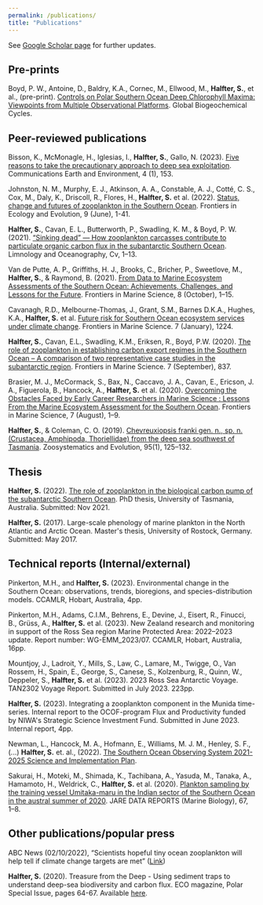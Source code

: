 ```yaml
---
permalink: /publications/
title: "Publications"
---
```


See [Google Scholar page](https://scholar.google.com/citations?user=STbyB6EAAAAJ&hl=en) for further updates. 
## Pre-prints

Boyd, P. W., Antoine, D., Baldry, K.A., Cornec, M., Ellwood, M., **Halfter, S.**, et al., (pre-print). [Controls on Polar Southern Ocean Deep Chlorophyll Maxima: Viewpoints from Multiple Observational Platforms](https://essopenarchive.org/users/333864/articles/648938-controls-on-polar-southern-ocean-deep-chlorophyll-maxima-viewpoints-from-multiple-observational-platforms). Global Biogeochemical Cycles. 

## Peer-reviewed publications

Bisson, K., McMonagle, H., Iglesias, I., **Halfter, S.**, Gallo, N. (2023). [Five reasons to take the precautionary approach to deep sea exploitation](https://www.nature.com/articles/s43247-023-00823-4). Communications Earth and Environment, 4 (1), 153.

Johnston, N. M., Murphy, E. J., Atkinson, A. A., Constable, A. J., Cotté, C. S., Cox, M., Daly, K., Driscoll, R., Flores, H., **Halfter, S.** et al. (2022). [Status, change and futures of zooplankton in the Southern Ocean](https://doi.org/10.3389/fevo.2021.624692). Frontiers in Ecology and Evolution, 9 (June), 1-41. 

**Halfter, S.**, Cavan, E. L., Butterworth, P., Swadling, K. M., & Boyd, P. W. (2021). [“Sinking dead” — How zooplankton carcasses contribute to particulate organic carbon flux in the subantarctic Southern Ocean](https://doi.org/10.1002/lno.11971). Limnology and Oceanography, Cv, 1–13. 

Van de Putte, A. P., Griffiths, H. J., Brooks, C., Bricher, P., Sweetlove, M., **Halfter, S.**, & Raymond, B. (2021). [From Data to Marine Ecosystem Assessments of the Southern Ocean: Achievements, Challenges, and Lessons for the Future](https://doi.org/10.3389/fmars.2021.637063). Frontiers in Marine Science, 8 (October), 1–15. 

Cavanagh, R.D., Melbourne-Thomas, J., Grant, S.M., Barnes D.K.A., Hughes, K.A., **Halfter, S.** et al. [Future risk for Southern Ocean ecosystem services under climate change](https://doi.org/10.3389/fmars.2020.615214). Frontiers in Marine Science. 7 (January), 1224.  

**Halfter, S.**, Cavan, E.L., Swadling, K.M., Eriksen, R., Boyd, P.W. (2020). [The role of zooplankton in establishing carbon export regimes in the Southern Ocean – A comparison of two representative case studies in the subantarctic region](https://doi.org/10.3389/fmars.2020.567917). Frontiers in Marine Science. 7 (September), 837. 

Brasier, M. J., McCormack, S., Bax, N., Caccavo, J. A., Cavan, E., Ericson, J. A., Figuerola, B., Hancock, A., **Halfter, S.** et al. (2020). [Overcoming the Obstacles Faced by Early Career Researchers in Marine Science : Lessons From the Marine Ecosystem Assessment for the Southern Ocean](https://doi.org/10.3389/fmars.2020.00692). Frontiers in Marine Science, 7 (August), 1–9. 

**Halfter, S.**, & Coleman, C. O. (2019). [Chevreuxiopsis franki gen. n., sp. n. (Crustacea, Amphipoda, Thoriellidae) from the deep sea southwest of Tasmania](https://doi.org/10.3897/zse.95.32548). Zoosystematics and Evolution, 95(1), 125–132. 

## Thesis

**Halfter, S.** (2022). [The role of zooplankton in the biological carbon pump of the subantarctic Southern Ocean](https://eprints.utas.edu.au/47565/). PhD thesis, University of Tasmania, Australia. Submitted: Nov 2021.

**Halfter, S.** (2017). Large-scale phenology of marine plankton in the North Atlantic and Arctic Ocean. Master's thesis, University of Rostock, Germany. Submitted: May 2017. 

## Technical reports (Internal/external)

Pinkerton, M.H., and **Halfter, S.** (2023). Environmental change in the Southern Ocean: observations, trends, bioregions, and species-distribution models. CCAMLR, Hobart, Australia, 4pp. 

Pinkerton, M.H., Adams, C.I.M., Behrens, E., Devine, J., Eisert, R., Finucci, B., Grüss, A., **Halfter, S.** et al. (2023). New Zealand research and monitoring in support of the Ross Sea region Marine Protected Area: 2022–2023 update. Report number: WG-EMM_2023/07. CCAMLR, Hobart, Australia, 16pp. 

Mountjoy, J., Ladroit, Y., Mills, S., Law, C., Lamare, M., Twigge, O., Van Rossem, H., Spain, E., George, S., Canese, S., Kolzenburg, R., Quinn, W., Deppeler, S.,  **Halfter, S.** et al. (2023). 2023 Ross Sea Antarctic Voyage. TAN2302 Voyage Report. Submitted in July 2023. 223pp.  

**Halfter, S.** (2023). Integrating a zooplankton component in the Munida time-series. Internal report to the OCOF-program Flux and Productivity funded by NIWA's Strategic Science Investment Fund. Submitted in June 2023. Internal report, 4pp. 

Newman, L., Hancock, M. A., Hofmann, E., Williams, M. J. M., Henley, S. F.,(...) **Halfter, S.** et. al., (2022). [The Southern Ocean Observing System 2021-2025 Science and Implementation Plan](https://doi.org/10.5281/zenodo.6324359).

Sakurai, H., Moteki, M., Shimada, K., Tachibana, A., Yasuda, M., Tanaka, A., Hamamoto, H., Weldrick, C., **Halfter, S.** et al. (2020). [Plankton sampling by the training vessel Umitaka-maru in the Indian sector of the Southern Ocean in the austral summer of 2020](https://www.researchgate.net/publication/343442106_Plankton_sampling_by_the_training_vessel_Umitaka-maru_in_the_Indian_sector_of_the_Southern_Ocean_in_the_austral_summer_of_2020). JARE DATA REPORTS (Marine Biology), 67, 1–8. 

## Other publications/popular press
ABC News (02/10/2022), “Scientists hopeful tiny ocean zooplankton will help tell if climate change targets are met” ([Link](https://www.abc.net.au/news/2022-10-02/zooplankton-study-southern-ocean-co2-global-warming/101490946))  

**Halfter, S.** (2020). Treasure from the Deep - Using sediment traps to understand deep-sea biodiversity and carbon flux. ECO magazine, Polar Special Issue, pages 64-67. Available [here](http://digital.ecomagazine.com/publication/?i=674747&ver=html5&p=64).


